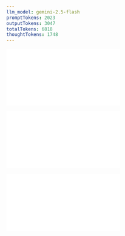 ```yaml
---
llm_model: gemini-2.5-flash
promptTokens: 2023
outputTokens: 3047
totalTokens: 6818
thoughtTokens: 1748
---
```


![@](steps/_.3eb68380.md)

![@](steps/Question.9e59f1d9.md)

![@](steps/response.5501c40e.md)
